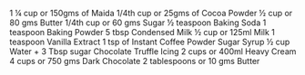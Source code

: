 1 ¼ cup or 150gms of Maida
1/4th cup or 25gms of Cocoa Powder
½ cup or 80 gms Butter
1/4th cup or 60 gms Sugar
½ teaspoon Baking Soda
1 teaspoon Baking Powder
5 tbsp Condensed Milk
½ cup or 125ml Milk
1 teaspoon Vanilla Extract
1 tsp of Instant Coffee Powder
Sugar Syrup
½ cup Water + 3 Tbsp sugar
Chocolate Truffle Icing
2 cups or 400ml Heavy Cream
4 cups or 750 gms Dark Chocolate
2 tablespoons or 10 gms Butter